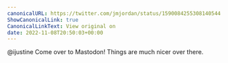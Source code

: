 ```yaml
---
canonicalURL: https://twitter.com/jmjordan/status/1590084255308140544
ShowCanonicalLink: true
CanonicalLinkText: View original on
date: 2022-11-08T20:50:03+00:00
---
```

@ijustine Come over to Mastodon! Things are much nicer over there.
